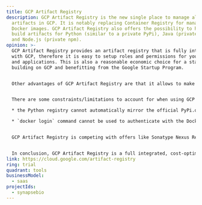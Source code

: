 ```yaml
---
title: GCP Artifact Registry
description: GCP Artifact Registry is the new single place to manage all build
  artifacts in GCP. It is notably replacing Container Registry for managing
  Docker images. GCP Artifact Registry also offers the possibility to handle
  build artifacts for Python (similar to a private PyPi), Java (private Maven)
  and Node.js (private npm).
opinion: >-
  GCP Artifact Registry provides an artifact registry that is fully integrated
  with GCP, therefore it is easy to setup roles and permissions for your users
  and applications. This is also a reasonable economic choice for a startup
  building on GCP and benefitting from the Google Startup Program.


  Other advantages of GCP Artifact Registry are that it allows to make artifacts available by region and to provide access based on company security policy. Also, different registries can be created for different purposes (dev vs prod). It also provides security vulnerabilities scans for images stored in the Docker registry.


  There are some constraints/limitations to account for when using GCP Artifact Registry:

  * the Python registry cannot automatically mirror the official PyPi.org (like other private PyPi servers allow to). However, this could be considered a good practice on a security point of view.

  * `docker login` command cannot be used to authenticate with the Docker registry. This could require some adjustments in CI scripts if migrating from a previous solution that was using it.


  GCP Artifact Registry is competing with offers like Sonatype Nexus Repository (which handle a lot more kind of binary repositories), Github Packages or Gitlab Packages and Registries. However, when building a solution in GCP, using those alternative offers could bring additional cost and additional operating issues (like providing the credentials to retrieve the image when deploying an image in CloudRun for example). 


  In conclusion, GCP Artifact Registry is a full integrated, cost-optimized alternative for a startup building a GCP solution, especially if it benefits from the Google Startup Program.
link: https://cloud.google.com/artifact-registry
ring: trial
quadrant: tools
businessModel:
  - saas
projectIds:
  - synapsebio
---
```

